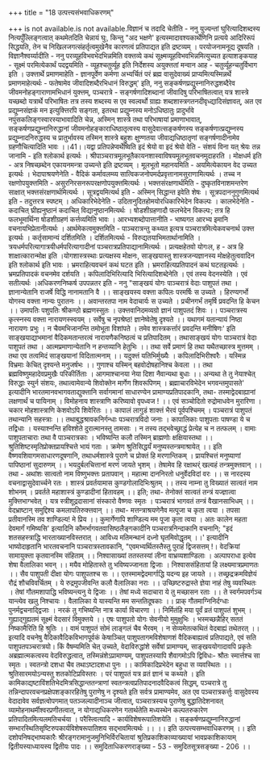 +++
title = "18 उत्पत्त्यसंभवाधिकरणम्"

+++
is not available.is not available.विज्ञानं च तदादि चेतीति - ननु युज्यन्तां घुरित्यादिशब्दस्य नित्यपुँल्लिङ्गत्वात् कथमेतदिति चेन्नायं घुः, किन्तु "अद भक्षणे' इत्यस्मादावश्यकार्थेणिनि प्रत्यये आदिरिरूपं सिद्धयति, तेन च निखिलजगत्संहर्तृत्वमुखेनैव कारणत्वं प्रतिपाद्यत इति द्रष्टव्यम् । परयोजनामनूद्य दूषयति । विज्ञानैश्वर्य्यादीति - ननु परव्यूहविभवभेदभिन्नमिति वक्त्तव्ये कथं सूक्ष्मव्यूहविभवभिन्नमित्युच्यत इत्याशङ्कयाह - सूक्ष्मं परमित्येकार्थं पदद्वयमिति - व्यूहश्चतुर्व्यूह इति निर्देशस्य अयुक्त्ततां मन्वान आह - चतुर्व्यूहन्चतुर्विभाग इति । उक्त्तार्थे प्रमाणमाहेति - ज्ञानपूर्वेण कर्मणा अभ्यर्चितं परं ब्रह्म वासुदेवाख्यं प्राप्यमित्यस्मिन्नर्थे प्रमाणमाहेत्यर्थः - फतेषामेव जीवादिशब्दैरभिधानं विरुद्धम्' इति, ननु सङ्कर्षणप्रद्युस्नानिरुद्धशब्दैरेव जीवमनोहङ्गाराणामभिधानं युक्त्तम्, पञ्चरात्रे - सङ्गर्षणादिशब्दानां जीवादिषु परिभाषितत्वात् यत्र शास्त्रे यच्छब्दो यत्रार्थे परिभाषितः तत्र तस्य शब्दस्य स एव स्वल्वर्थो ग्राह्यः शब्दशास्त्रगतनदीवृध्द्यादिसंज्ञावत्, अत एव प्रद्युम्नसंज्ञकं मन इत्युक्त्तिरपि सङ्गता, इतरथा प्रद्युम्नस्य मनोऽधिष्ठातुः प्रादुर्भावे नपुंसकलिङ्गस्वारस्याभावादिति चेन्न, अस्मिन् शास्त्रे तथा परिभाषायां प्रमाणाभावात्, सङ्कर्षणप्रद्युम्नानिरुद्धानां जीवमनोहङ्काराधिष्ठातृत्वस्य वासुदेवात्सङ्कर्षणस्य सङ्कर्षणात्प्रद्युम्नस्य प्रद्युम्नादनिरुद्धस्य च प्रातुर्भावस्य तस्मिन् शास्त्रे बहुशः क्षुण्णतया जीवाद्यधिष्ठातृणां सङ्गर्षणादीनामेव ग्रहणौचित्यादिति भावः ।।41।।यद्वा प्रतिपन्नेप्वर्थेष्विति इदं श्रेयो वा इदं श्रेयो वेति - संशयं विना यत् श्रेयः तन्न जानामि - इति श्लोकार्थ इत्यर्थः । श्रीपाञ्चरात्रमूलभूतैकायनशास्वाविषयमूलभूतवचनमुदाहरति । मोक्षधर्म इति - अत्र निषच्छब्देन एकायनमन्त्रा उच्यन्ते इति द्रष्टव्यम् । मूलभूतो महानयमिति - अयमित्येकायन वेद उच्यत इत्यर्थः । भेदापाश्रयणेनेति - वैदिकं कर्मावलम्व्य सात्विकजनोपमर्दप्रवृत्तानामसुराणामित्यर्थः । तच्च न रक्षणोपयुक्त्तमिति - असुरनिरसनरूपरक्षणोपयुक्त्तमित्यर्थः । भक्त्तसंरक्षणार्थमिति - दुष्कृतविनाशमन्तरेण साक्षात् भक्त्तसंरक्षणार्थमित्यर्थः । सूत्रद्वयमित्यर्थ इति - अस्मिन् सिद्धान्त इवेति शेषः । सूत्रपदाननुगुणमित्यर्थ इति - तदुत्तरत्र स्पष्टम् । अधिकारिभेदेनेति - उदितानुदितहोमयोरधिकारिभेदेन विकल्पः । कालभेदेनेति - कदाचित् घ्रीह्यनुष्ठानं कदाचित् विद्यानुष्ठानमित्यर्थः । षोडशीग्रहणादौ फलभेदेन विकल्पः; तत्र हि फलभूमार्थिना षोडशीग्रहणं कर्त्तव्यमिति भावः । आरभ्यशब्दोपात्तानीति - भाष्यगत आरभ्य इमानि वचनायभिप्रेतानीत्यर्थः । आर्थमेकत्वमुक्त्तमिति - पाञ्चरात्रन्तु कथ्यत इत्यत्र पञ्चरात्रमित्येकवचनार्थ उक्त्त इत्यर्थः । कर्तृसामान्यं दर्शितमिति । दर्शितमित्यर्थः - विरुद्यतयाभिमतार्थानामिति । त्रयधर्मपरित्यागात्रयीधर्मपरित्यागादीनां पञ्चरात्रप्रतिपाद्यानामित्यर्थः । प्रत्यक्षहेतवो योगःल, ह - अत्र हि शाक्षात्कारान्मोक्ष इति ।योगशास्त्रस्थाः प्रत्यक्षस्य मोक्षनः, साङ्खयास्तु शास्त्रजन्यज्ञानस्य मोक्षहेतुत्ववादिन इति श्लोकार्थ इति भावः । भ्रमराहित्यवचनं कथं घटत इति । भ्रमराहित्यप्रतिपादनं कथं घटतइत्यर्थः । भ्रमप्रतिपादकं वचनमेव दर्शयति । कपिलादिभिरित्यादि भिरित्यादिशब्देनेति । एवं तस्य वेदनस्येति । एवं सतीत्यर्थः ।अधिकरणनिष्कर्ष उपपन्नतर इति - ननु "साङ्खयं योगः पाञ्चरात्रं वेदाः पाशुपतं तथा । ज्ञानान्येतानि राजर्षे विद्धि नानामतानि वै ।। साङ्खयस्य वक्त्ता कपिलः परमर्षिः स उच्यते । हिरण्यगर्भो योगस्य वक्त्ता नान्यः पुरातनः ।। अवान्तरतपा नाम वेदाचार्यः स उच्यते । प्रचीनगर्भं तमृर्षि प्रवदन्ति हि केचन ।। उमापतिः पशुपतिः श्रीकण्ठो ब्रह्मणस्सुतः । उक्त्तवानिदमव्यग्रो ज्ञानं पाशुपतदं शिवः ।। पञ्चरात्रस्य कृत्स्नस्य वक्त्ता नारायणस्स्वयम् । सर्वेषु च नृपश्रेष्ठ! ज्ञानेष्वेतेषु दृश्यते ।। यथागमं यतान्यायं निष्ठा नारायणः प्रभुः । न चैवमभिजानन्ति तमोभूता विशांपते । तमेव शास्त्रकर्त्तारं प्रवदन्ति मनीषिणः' इति साङ्खयाद्याभमानां वैदिकमतान्तरत्वं नारायणैकनिष्ठत्वं च प्रतिपादितम् । तथासाङ्खयं योगः पाञ्चरात्रं वेदाः पाशुपतं तथा । आत्मप्रमाणान्येतानि न हन्तव्यानि हेतुभिः ।। तथा सर्वे प्रमाणं हि तथा यथैतच्छास्त्र मुत्तमम् । तथा एव तत्वमिदं साङ्खयानां विदितात्मनाम् ।। यदुक्त्तं यतिभिर्मुख्यैः । कपिलादिभिरीश्वरैः । यस्मिन्न विभ्रमाः केचित् दृश्यन्ते मनुजर्षभः ।। गुणाश्च यस्मिन् बहवोदोषहानिश्च केवला ।। तथा ब्रह्मविष्णुमहादेवप्रमुखैः परिकीर्तिताः । आगमाश्चानया नेया दिशा नैवान्यथा बुधाः ।। अन्यथा ते तु नेयाश्चेत् विरुद्धाः स्युर्न संशयः, तथात्वामेवान्ये शिवोक्तेन मार्गेण शिवरूपिणम् । ब्रह्माचारविभेदेन भगवन्तमुपासते' इत्यादीनि भारतमानवभागवताद्युक्त्तानि सर्वागमानां साधारण्येन प्रामाण्यप्रतिपादकानि, तथा- तस्माद्वेदबाह्यानां लक्षणार्थं च पायिनाम् । विमोहनाय शास्त्राणि करिष्यावो वृपध्वज ! ।। एवं सञ्चोदितो रुद्रोमाधवेन मुरारिणा । चकार मोहशास्त्राणि केशवोऽपि शिवेरितः ।। कापालं लागुडं शाक्त्तं भैरवं पूर्वपश्चिमम् । पञ्चरात्रं पाशुपतं तथान्यानि सहस्त्राः ।। तथाबुद्धश्रावकनिर्गन्धाः पञ्चरात्रविदो जनाः । कापालिकाः पाशुपताः पाषण्डा ये च तद्विधाः । यस्याश्नन्ति हविश्शेते दुरात्मानस्तु तामसाः । न तस्य तद्भवेच्छ्राद्धं प्रेत्येह च न तत्फलम् । वामाः पाशुपताचाराः तथा वै पाञ्चरात्रकाः । भविष्यन्ति कलौ तस्मिन् ब्राह्मणोः क्षक्षियास्तथा ।। श्रुतिशिष्टस्मृतिप्रोक्तप्रायश्चित्ते भायं गताः । क्रमेण श्रुतिसिद्धयँ मनुष्यस्तन्त्रमाश्रायेत् ।। इति वैष्णवशिवागमसाधारणदूषणानि, तथाधर्मशास्त्रे पुराणे च प्रोक्तं हि मरणान्तिकम् । प्रायश्चित्तं मनुष्याणां पापिष्ठानां सुदारुणम् ।। भयदुर्बलचित्तानां मरणं जायते भृशम् । तेषामेव हि रक्षाथर्ं खल्वहं तन्त्रमुक्त्तवान् ।। तथा - अथांशः सात्वतो नाम विष्णुभक्त्तः प्रतापवान् । महात्मा दाननिरतो धनुर्वेदविदां वरः ।। स नारदस्य वचनाद्वासुदेवार्च्चने रतः । शास्त्रं प्रवर्तयामास कुण्डगोलादिभिःश्रुतम् ।। तस्य नाम्ना तु विख्यातं सात्वतं नाम शोभनम् । प्रवर्तते महाशास्त्रं कुण्डादीनां हितावहम् ।। इति; तथा- तेनोक्तं सात्वतं तन्त्रं यज्ज्ञात्वा मुक्त्तिभाग्भवेत् । यत्र स्त्रीशूद्रदासानां संस्कारो वैष्णवः स्मृतः । पञ्चरात्रं भागवतं तन्त्रं वैखानसाभिधम् ।। वेदभ्राष्टान् समुद्दिश्य कमलापतिरुक्त्तवान् ।। तथा- मत्तन्त्राश्रयणेनैव मत्पूजा च कृता त्वया । तपसा प्रतीवानस्मि तव शाण्डिल्य! मे प्रिय ।। कुमार्गेणापि शाण्डिल्य मम पूजा कृता त्वया । अतः कालेन महता देवमार्गं गमिष्यसि' इत्यादिनि कौमर्भागवतवासिष्ठलैङ्गकादीनि पञ्चरात्रनिन्दाकानि वचनानि; "इदं शतसहस्त्राद्धि भारताख्यानविस्तरात् । आविध्य मतिमन्थानं दध्नो घृतमिवोद्धृतम् ।।' इत्यादीनि भाष्योदाहृतानि भारतवचनानि पञ्चरात्रस्तावकानि, "एवमभ्यर्थितस्तैस्तु पुराहं द्विजसत्तम् !। वेदक्रियां सामायुक्त्ता कृतवानस्मि संहिताम् ।। निश्वासाख्यां ततस्तस्यां लीना वाभ्रव्यशाण्डिलाः । अल्पापराधा इत्येव शेषा वैलालिका भवन् ।। मयैव मोहितास्ते तु भविष्यज्जानता द्विजाः । निश्वाससंहितायां हि लक्ष्यमात्रप्रमाणतः ।। सैव पाशुपती दीक्षा योगः पाशुपतश्च सः ।। एतस्मामद्वेदमार्गाद्धि यदन्य इह जायते ।। तच्छ्रद्रक्रमविज्ञेयं रौद्रं शौचविवर्चितम् । ये रुद्रमुपजीवन्ति कलौ वैलालिका नराः ।। उच्छिष्टरुद्रास्ते ज्ञेया नाहं तेषु व्यवस्थितः । तेषां गौतमशापाद्धि भविष्यन्त्यनु ये द्विजाः ।। तेषां मध्ये सदाचारा ये तु मच्छासन रताः ।। ते स्वर्गमपवर्गञ्च यान्त्येव खलु निश्चायः । वैलालिका ये यास्यन्ति मम सन्ततिदूषकाः ।। प्राक् गौतमाग्निनिर्दग्धाः पुनर्मद्वचनाद्द्विजाः । नरकं तु गभिष्यन्ति नात्र कार्या विचारणा ।। निर्मितंहि मया पूर्वं व्रतं पाशुपतं शुभम् । गुह्याद्गुह्यतमं सूक्ष्मं वेदसारं विमुक्त्तये ।। एषः पाशुपतो योगः सेवनीयो मुमुक्षुभिः । भस्मच्छन्नैहिर् सततं निष्कामैरिति हि श्रुतिः ।। वामं पाशुपतं सोमं लाङ्गलं चैव भैरवम् । न सेव्यमेतत्कथितं वेदबाह्यं तथेतरत् ।। इत्यादि वचनेषु वैदिकावैदिकविभागपूर्वकं केषाञ्चित् पाशुपतागमविशेषाणशं वैदिकबाह्यत्वं प्रतिपाद्यते, एवं सति पाशुपतपञ्चरात्रयो। किं वैषम्यमिति चेत् उच्यते, वेदाविरुद्धांशे सर्वेषां प्रामाण्यम्, साङ्खययोगादावपि प्रकृतेः अब्रह्मात्मकत्वस्य वेदविरुद्धत्वात्, तस्मिन्नंशेऽप्रामाण्यम्, पाशुपतस्यापि शैवागमोऽपि द्विविधः- श्रौतः स्मार्त्तश्च सा स्मृतः । स्वतन्त्रो दशधा चैव तथाऽष्टादशधा पुनः ।। कामिकादिप्रभेदेन बहुधा स व्यवस्थितः ।। श्रुतिसारमयोऽन्यस्तु शतकोटिप्रविस्तरः । परं पाशुपतं यत्र व्रतं ज्ञानं च कथ्यते । इति कामिकाद्यष्टाविंशतिभेदमित्रसिद्धान्ततन्त्राणां स्वतन्त्रत्वप्रतिपादनादवैदिकत्वं सिद्धम्, पञ्चरात्रे तु तन्निन्दापरवचनप्रक्षेपशङ्कारहितेषु पुराणेषु न दृश्यते इति सर्वत्र प्रामाण्यमेव, अत एव पञ्चरात्रकर्त्तुः वासुदेवस्य वेदादावेव सर्वज्ञत्वोपगमात् पतञ्जल्यादीनाञ्च जीत्वात्, पञ्चरात्रस्यच पुराणेषु बुद्धातिदेशनावत् व्यामोहनाथर्मीश्वरप्रणीतत्वात्, न योगाद्यधिकरणेन गतार्थतेति मध्यस्थेन कल्पतरुकारेण प्रतिपादितमित्यलमतिचर्चया । परैस्त्वित्यादि - कार्यविशेषरूपातिशयेति । सङ्कर्षणप्रद्युम्नानिरुद्धानां सम्भारस्थितिसृष्टिरुपकार्यविशेषरूपातिशय सद्भावमित्यर्थः ।। ।। इति उत्पत्त्यसम्भवाधिकरणम् ।। इति दशोपनिषद्भाष्यकारैः श्रीरङ्गरामानुजमुनिभिर्विरचितायां श्रुतिप्रकाशिकाव्याख्यायां भावप्रकाशिकायाम् द्वितीयस्याध्यायस्य द्वितीयः पादः ।। समुदिताधिकरणराङ्ख्या - 53 - समुदितसूत्रसङ्ख्या - 206 ।।